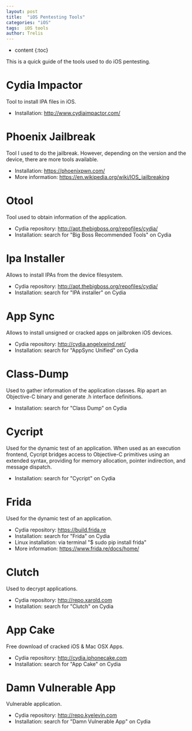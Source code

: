 ```yaml
---
layout: post
title:  "iOS Pentesting Tools"
categories: "iOS"
tags:  iOS tools
author: Trelis
---
```


* content
{:toc}

This is a quick guide of the tools used to do iOS pentesting. 




# Cydia Impactor
Tool to install IPA files in iOS.
* Installation: http://www.cydiaimpactor.com/

# Phoenix Jailbreak
Tool I used to do the jailbreak. However, depending on the version and the device, there are more tools available.
* Installation: https://phoenixpwn.com/
* More information: https://en.wikipedia.org/wiki/IOS_jailbreaking

# Otool
Tool used to obtain information of the application.
* Cydia repository: http://apt.thebigboss.org/repofiles/cydia/
* Installation: search for "Big Boss Recommended Tools" on Cydia

# Ipa Installer
Allows to install IPAs from the device filesystem.
* Cydia repository: http://apt.thebigboss.org/repofiles/cydia/
* Installation: search for "IPA installer" on Cydia 

# App Sync
Allows to install unsigned or cracked apps on jailbroken iOS devices.
* Cydia repository: http://cydia.angelxwind.net/
* Installation: search for "AppSync Unified" on Cydia 

# Class-Dump
Used to gather information of the application classes. Rip apart an Objective-C binary and generate .h interface definitions. 
* Installation: search for "Class Dump" on Cydia 

# Cycript
Used for the dynamic test of an application. When used as an execution frontend, Cycript bridges access to Objective-C primitives using an extended syntax, providing for memory allocation, pointer indirection, and message dispatch.
* Installation: search for "Cycript" on Cydia 

# Frida
Used for the dynamic test of an application.
* Cydia repository: https://build.frida.re
* Installation: search for "Frida" on Cydia 
* Linux installation: via terminal "$ sudo pip install frida"
* More information: https://www.frida.re/docs/home/

# Clutch
Used to decrypt applications.
* Cydia repository: http://repo.xarold.com
* Installation: search for "Clutch" on Cydia  

# App Cake
Free download of cracked iOS & Mac OSX Apps.
* Cydia repository: http://cydia.iphonecake.com
* Installation: search for "App Cake" on Cydia 

# Damn Vulnerable App
Vulnerable application.
* Cydia repository: http://repo.kyelevin.com
* Installation: search for "Damn Vulnerable App" on Cydia 

